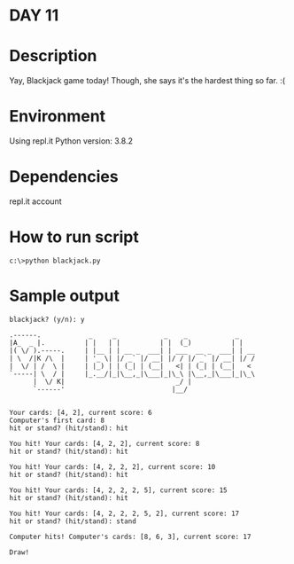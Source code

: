 
# DAY 11

# Description
Yay, Blackjack game today!  Though, she says it's the hardest thing so far. :(

# Environment
Using repl.it
Python version: 3.8.2

# Dependencies
repl.it account

# How to run script
```
c:\>python blackjack.py
```

# Sample output
```
blackjack? (y/n): y

.------.            _     _            _    _            _
|A_  _ |.          | |   | |          | |  (_)          | |
|( \/ ).-----.     | |__ | | __ _  ___| | ___  __ _  ___| | __
| \  /|K /\  |     | '_ \| |/ _` |/ __| |/ / |/ _` |/ __| |/ /
|  \/ | /  \ |     | |_) | | (_| | (__|   <| | (_| | (__|   <
`-----| \  / |     |_.__/|_|\__,_|\___|_|\_\ |\__,_|\___|_|\_\
      |  \/ K|                            _/ |
      `------'                           |__/


Your cards: [4, 2], current score: 6
Computer's first card: 8
hit or stand? (hit/stand): hit

You hit! Your cards: [4, 2, 2], current score: 8
hit or stand? (hit/stand): hit

You hit! Your cards: [4, 2, 2, 2], current score: 10
hit or stand? (hit/stand): hit

You hit! Your cards: [4, 2, 2, 2, 5], current score: 15
hit or stand? (hit/stand): hit

You hit! Your cards: [4, 2, 2, 2, 5, 2], current score: 17
hit or stand? (hit/stand): stand

Computer hits! Computer's cards: [8, 6, 3], current score: 17

Draw!
```
